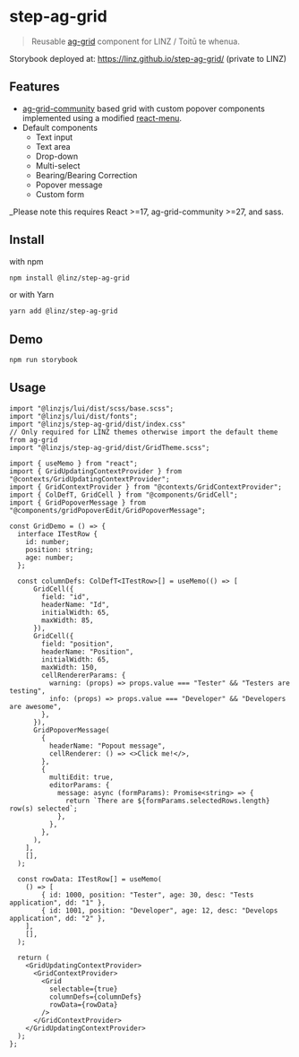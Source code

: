 # step-ag-grid

> Reusable [ag-grid](https://www.ag-grid.com/) component for LINZ / Toitū te whenua.

Storybook deployed at: https://linz.github.io/step-ag-grid/ (private to LINZ)

## Features

- [ag-grid-community](https://www.npmjs.com/package/ag-grid-community) based grid with custom popover components
implemented using a modified [react-menu](https://www.npmjs.com/package/@szhsin/react-menu).
- Default components
  - Text input
  - Text area
  - Drop-down
  - Multi-select
  - Bearing/Bearing Correction
  - Popover message
  - Custom form

_Please note this requires React >=17, ag-grid-community >=27, and sass.

## Install

with npm

```bash
npm install @linz/step-ag-grid
```

or with Yarn

```bash
yarn add @linz/step-ag-grid
```

## Demo

```bash
npm run storybook
```

## Usage

```tsx
import "@linzjs/lui/dist/scss/base.scss";
import "@linzjs/lui/dist/fonts";
import "@linzjs/step-ag-grid/dist/index.css"
// Only required for LINZ themes otherwise import the default theme from ag-grid
import "@linzjs/step-ag-grid/dist/GridTheme.scss";

import { useMemo } from "react";
import { GridUpdatingContextProvider } from "@contexts/GridUpdatingContextProvider";
import { GridContextProvider } from "@contexts/GridContextProvider";
import { ColDefT, GridCell } from "@components/GridCell";
import { GridPopoverMessage } from "@components/gridPopoverEdit/GridPopoverMessage";

const GridDemo = () => {
  interface ITestRow {
    id: number;
    position: string;
    age: number;
  };
  
  const columnDefs: ColDefT<ITestRow>[] = useMemo(() => [
      GridCell({
        field: "id",
        headerName: "Id",
        initialWidth: 65,
        maxWidth: 85,
      }),
      GridCell({
        field: "position",
        headerName: "Position",
        initialWidth: 65,
        maxWidth: 150,
        cellRendererParams: {
          warning: (props) => props.value === "Tester" && "Testers are testing",
          info: (props) => props.value === "Developer" && "Developers are awesome",
        },
      }),
      GridPopoverMessage(
        {
          headerName: "Popout message",
          cellRenderer: () => <>Click me!</>,
        },
        {
          multiEdit: true,
          editorParams: {
            message: async (formParams): Promise<string> => {
              return `There are ${formParams.selectedRows.length} row(s) selected`;
            },
          },
        },
      ),
    ],
    [],
  );

  const rowData: ITestRow[] = useMemo(
    () => [
        { id: 1000, position: "Tester", age: 30, desc: "Tests application", dd: "1" },
        { id: 1001, position: "Developer", age: 12, desc: "Develops application", dd: "2" },
    ],
    [],
  );

  return (
    <GridUpdatingContextProvider>
      <GridContextProvider>
        <Grid
          selectable={true}
          columnDefs={columnDefs}
          rowData={rowData}
        />
      </GridContextProvider>
    </GridUpdatingContextProvider>
  );
};
```
